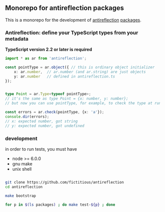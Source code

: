 ## Monorepo for antireflection packages

This is a monorepo for the development of
[antireflection](https://github.com/fictitious/antireflection/blob/master/packages/antireflection/README.md) [packages](https://github.com/fictitious/antireflection/tree/master/packages).

### Antireflection: define your TypeScript types from your metadata

**TypeScript version 2.2 or later is required**

```typescript
import * as ar from 'antireflection';

const pointType = ar.object({ // this is ordinary object initializer
    x: ar.number,  // ar.number (and ar.string) are just objects
    y: ar.number   // defined in antireflection.ts
});


type Point = ar.Type<typeof pointType>;
// it's the same as type Point = {x: number, y: number};
// but now you can use pointType, for example, to check the type at run time:

const errors = ar.check(pointType, {x: 'a'});
console.dir(errors);
// x: expected number, got string
// y: expected number, got undefined

```

### development

in order to run tests, you must have
- node >= 6.0.0
- gnu make
- unix shell

```sh

git clone https://github.com/fictitious/antireflection
cd antireflection

make bootstrap

for p in $(ls packages) ; do make test-${p} ; done

```

